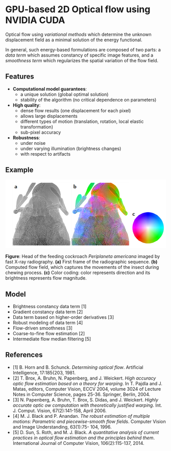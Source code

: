 # GPU-based 2D Optical flow using NVIDIA CUDA

Optical flow using *variational methods* which determine the unknown displacement field as a minimal solution
of the energy functional. 

In general, such energy-based formulations are composed of two
parts: a *data term* which assumes constancy of specific image features, and a *smoothness term* which regularizes the spatial variation of the flow field.

## Features

* **Computational model guarantees**:
   * a unique solution (global optimal solution)
   * stability of the algorithm (no critical dependence on parameters)
* **High quality**:
   * dense flow results (one displacement for each pixel)
   * allows large displacements
   * different types of motion (translation, rotation, local elastic transformation)
   * sub-pixel accuracy
* **Robustness**:
   * under noise
   * under varying illumination (brightness changes) 
   * with respect to artifacts

## Example

![alt text](https://github.com/axruff/cuda-flow2d/raw/master/examples/insect.png "Moving insect")

**Figure**: Head of the feeding cockroach *Periplaneta americana* imaged by fast X-ray radiography. **(a)** First frame of the radiographic sequence. **(b)** Computed flow field, which captures the movements of the insect during chewing process. **(c)** Color coding: color represents direction and its brightness represents flow magnitude.

## Model

* Brightness constancy data term [1]
* Gradient constancy data term [2]
* Data term based on higher-order derivatives [3]
* Robust modeling of data term [4]
* Flow-driven smoothness [3]
* Coarse-to-fine flow estimation [2]
* Intermediate flow median filtering [5]
 
 
 ## References
 
* [1] B. Horn and B. Schunck. *Determining optical flow*. Artificial Intelligence, 17:185{203, 1981.
* [2] T. Brox, A. Bruhn, N. Papenberg, and J. Weickert. *High accuracy optic flow estimation based on a theory for warping*. In T. Pajdla and J. Matas, editors, Computer Vision, ECCV 2004, volume 3024 of Lecture Notes in Computer Science, pages 25-36. Springer, Berlin, 2004.
* [3] N. Papenberg, A. Bruhn, T. Brox, S. Didas, and J. Weickert. *Highly accurate optic ow computation with theoretically justified warping*. Int. J. Comput. Vision, 67(2):141-158, April 2006.
* [4] M. J. Black and P. Anandan. *The robust estimation of multiple motions: Parametric and piecewise-smooth flow fields*. Computer Vision and Image Understanding, 63(1):75- 104, 1996.
* [5] D. Sun, S. Roth, and M. J. Black. *A quantitative analysis of current practices in optical flow estimation and the principles behind them*. International Journal of Computer Vision, 106(2):115-137, 2014.
